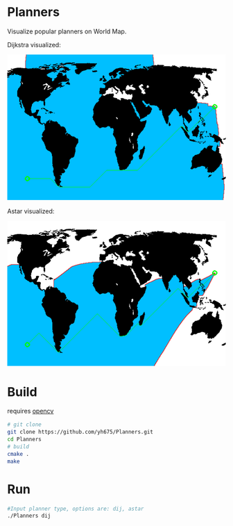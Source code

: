 # Planners

Visualize popular planners on World Map.

Dijkstra visualized:

![Dijkstra](Maps/Dijkstra_result.png)

Astar visualized:

![Astar](Maps/Astar_result.png)

# Build 

requires [opencv](https://docs.opencv.org/master/df/d65/tutorial_table_of_content_introduction.html)

```bash
# git clone
git clone https://github.com/yh675/Planners.git
cd Planners
# build
cmake .
make 
```

# Run

```bash
#Input planner type, options are: dij, astar
./Planners dij
```
